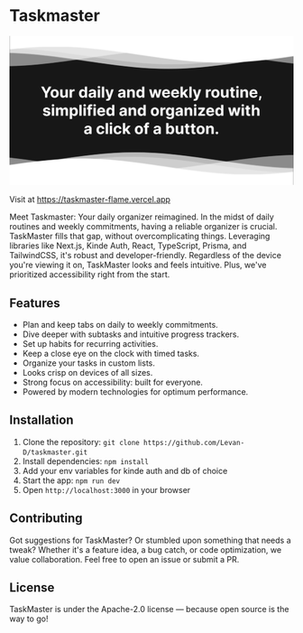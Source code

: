 # Taskmaster

![image not available](app/public/og-tag.png)

Visit at https://taskmaster-flame.vercel.app


Meet Taskmaster: Your daily organizer reimagined. In the midst of daily routines and weekly commitments, having a reliable organizer is crucial. TaskMaster fills that gap, without overcomplicating things. Leveraging libraries like Next.js, Kinde Auth, React, TypeScript, Prisma, and TailwindCSS, it's robust and developer-friendly. Regardless of the device you're viewing it on, TaskMaster looks and feels intuitive. Plus, we've prioritized accessibility right from the start.

## Features
- Plan and keep tabs on daily to weekly commitments.
- Dive deeper with subtasks and intuitive progress trackers.
- Set up habits for recurring activities.
- Keep a close eye on the clock with timed tasks.
- Organize your tasks in custom lists.
- Looks crisp on devices of all sizes.
- Strong focus on accessibility: built for everyone.
- Powered by modern technologies for optimum performance.

## Installation
1. Clone the repository: `git clone https://github.com/Levan-D/taskmaster.git`
2. Install dependencies: `npm install`
3. Add your env variables for kinde auth and db of choice 
4. Start the app: `npm run dev`
5. Open `http://localhost:3000` in your browser

## Contributing
Got suggestions for TaskMaster? Or stumbled upon something that needs a tweak? Whether it's a feature idea, a bug catch, or code optimization, we value collaboration. Feel free to open an issue or submit a PR.

## License
TaskMaster is under the Apache-2.0 license — because open source is the way to go!
